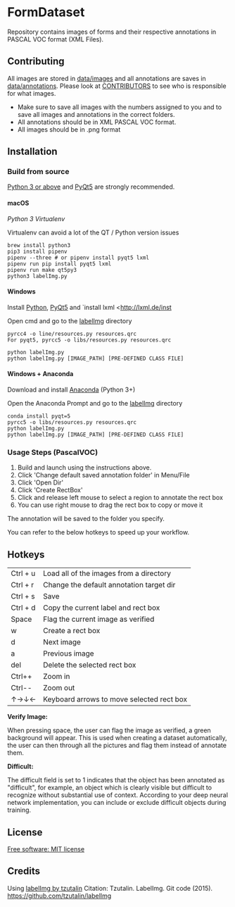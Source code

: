 # FormDataset
Repository contains images of forms and their respective annotations in PASCAL VOC format (XML Files).

## Contributing
All images are stored in [data/images](https://github.com/MrPanda1/FormDataset/blob/master/data/images) and all annotations are saves in [data/annotations](https://github.com/MrPanda1/FormDataset/blob/master/data/annotations). Please look at [CONTRIBUTORS](https://github.com/MrPanda1/FormDataset/blob/master/CONTRIBUTORS.md) to see who is responsible for what images. 
* Make sure to save all images with the numbers assigned to you and to save all images and annotations in the correct folders. 
* All annotations should be in XML PASCAL VOC format.
* All images should be in .png format

## Installation

### Build from source
[Python 3 or above](https://www.python.org/getit/) and
[PyQt5](https://pypi.org/project/PyQt5/) are strongly recommended.

#### macOS
*Python 3 Virtualenv*

Virtualenv can avoid a lot of the QT / Python version issues

``` shell
brew install python3
pip3 install pipenv
pipenv --three # or pipenv install pyqt5 lxml
pipenv run pip install pyqt5 lxml
pipenv run make qt5py3
python3 labelImg.py
```

#### Windows
Install [Python](https://www.python.org/downloads/windows/),
[PyQt5](https://www.riverbankcomputing.com/software/pyqt/download5) and
\`install lxml \<<http://lxml.de/inst>

Open cmd and go to the [labelImg](#labelimg) directory

``` shell
pyrcc4 -o line/resources.py resources.qrc
For pyqt5, pyrcc5 -o libs/resources.py resources.qrc

python labelImg.py
python labelImg.py [IMAGE_PATH] [PRE-DEFINED CLASS FILE]
```

#### Windows + Anaconda

Download and install
[Anaconda](https://www.anaconda.com/download/#download) (Python 3+)

Open the Anaconda Prompt and go to the [labelImg](#labelimg) directory

``` shell
conda install pyqt=5
pyrcc5 -o libs/resources.py resources.qrc
python labelImg.py
python labelImg.py [IMAGE_PATH] [PRE-DEFINED CLASS FILE]
```

### Usage Steps (PascalVOC)

1.  Build and launch using the instructions above.
2.  Click 'Change default saved annotation folder' in Menu/File
3.  Click 'Open Dir'
4.  Click 'Create RectBox'
5.  Click and release left mouse to select a region to annotate the rect
    box
6.  You can use right mouse to drag the rect box to copy or move it

The annotation will be saved to the folder you specify.

You can refer to the below hotkeys to speed up your workflow.

## Hotkeys

|          |                                           |
| -------- | ----------------------------------------- |
| Ctrl + u | Load all of the images from a directory   |
| Ctrl + r | Change the default annotation target dir  |
| Ctrl + s | Save                                      |
| Ctrl + d | Copy the current label and rect box       |
| Space    | Flag the current image as verified        |
| w        | Create a rect box                         |
| d        | Next image                                |
| a        | Previous image                            |
| del      | Delete the selected rect box              |
| Ctrl++   | Zoom in                                   |
| Ctrl--   | Zoom out                                  |
| ↑→↓←     | Keyboard arrows to move selected rect box |

**Verify Image:**

When pressing space, the user can flag the image as verified, a green
background will appear. This is used when creating a dataset
automatically, the user can then through all the pictures and flag them
instead of annotate them.

**Difficult:**

The difficult field is set to 1 indicates that the object has been
annotated as "difficult", for example, an object which is clearly
visible but difficult to recognize without substantial use of context.
According to your deep neural network implementation, you can include or
exclude difficult objects during training.

## License

[Free software: MIT
license](https://github.com/MrPanda1/FormDataset/blob/master/LICENSE)

## Credits
Using [labelImg by tzutalin](https://github.com/tzutalin/labelImg)
Citation: Tzutalin. LabelImg. Git code (2015).
<https://github.com/tzutalin/labelImg>
